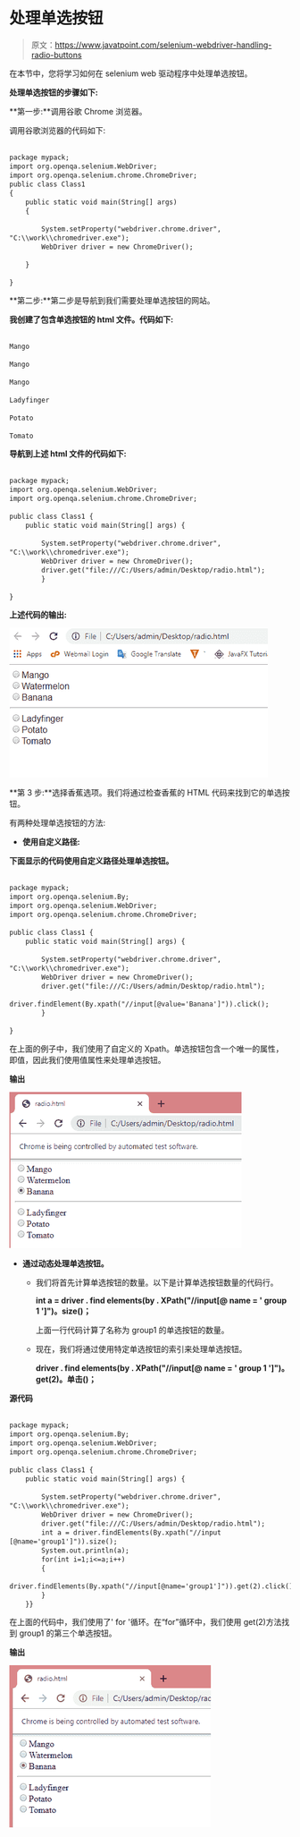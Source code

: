 # 处理单选按钮

> 原文：<https://www.javatpoint.com/selenium-webdriver-handling-radio-buttons>

在本节中，您将学习如何在 selenium web 驱动程序中处理单选按钮。

**处理单选按钮的步骤如下:**

**第一步:**调用谷歌 Chrome 浏览器。

调用谷歌浏览器的代码如下:

```

package mypack;
import org.openqa.selenium.WebDriver;
import org.openqa.selenium.chrome.ChromeDriver;
public class Class1 
{
    public static void main(String[] args) 
    {

    	System.setProperty("webdriver.chrome.driver", "C:\\work\\chromedriver.exe");
    	WebDriver driver = new ChromeDriver();

    }

}

```

**第二步:**第二步是导航到我们需要处理单选按钮的网站。

**我创建了包含单选按钮的 html 文件。代码如下:**

```

Mango

Mango

Mango

Ladyfinger

Potato

Tomato

```

**导航到上述 html 文件的代码如下:**

```

package mypack;
import org.openqa.selenium.WebDriver;
import org.openqa.selenium.chrome.ChromeDriver;

public class Class1 {
    public static void main(String[] args) {

    	System.setProperty("webdriver.chrome.driver", "C:\\work\\chromedriver.exe");
    	WebDriver driver = new ChromeDriver();
    	driver.get("file:///C:/Users/admin/Desktop/radio.html");
        }

}

```

**上述代码的输出:**

![Handling Radio buttons](img/57a5b9537da696cdb454ba5d1f13df73.png)

**第 3 步:**选择香蕉选项。我们将通过检查香蕉的 HTML 代码来找到它的单选按钮。

有两种处理单选按钮的方法:

*   **使用自定义路径:**

**下面显示的代码使用自定义路径处理单选按钮。**

```

package mypack;
import org.openqa.selenium.By;
import org.openqa.selenium.WebDriver;
import org.openqa.selenium.chrome.ChromeDriver;

public class Class1 {
    public static void main(String[] args) {

    	System.setProperty("webdriver.chrome.driver", "C:\\work\\chromedriver.exe");
    	WebDriver driver = new ChromeDriver();
    	driver.get("file:///C:/Users/admin/Desktop/radio.html");
    	driver.findElement(By.xpath("//input[@value='Banana']")).click();
        }

}

```

在上面的例子中，我们使用了自定义的 Xpath。单选按钮包含一个唯一的属性，即值，因此我们使用值属性来处理单选按钮。

**输出**

![Handling Radio buttons](img/bdcf79693db88fb141942957ff033534.png)

*   **通过动态处理单选按钮。**
    *   我们将首先计算单选按钮的数量。以下是计算单选按钮数量的代码行。

        **int a = driver . find elements(by . XPath("//input[@ name = ' group 1 ']")。size()；**

        上面一行代码计算了名称为 group1 的单选按钮的数量。
    *   现在，我们将通过使用特定单选按钮的索引来处理单选按钮。

        **driver . find elements(by . XPath("//input[@ name = ' group 1 ']")。get(2)。单击()；**

**源代码**

```

package mypack;
import org.openqa.selenium.By;
import org.openqa.selenium.WebDriver;
import org.openqa.selenium.chrome.ChromeDriver;

public class Class1 {
    public static void main(String[] args) {

    	System.setProperty("webdriver.chrome.driver", "C:\\work\\chromedriver.exe");
    	WebDriver driver = new ChromeDriver();
    	driver.get("file:///C:/Users/admin/Desktop/radio.html");
    	int a = driver.findElements(By.xpath("//input [@name='group1']")).size();
        System.out.println(a);
        for(int i=1;i<=a;i++)
        {
        	driver.findElements(By.xpath("//input[@name='group1']")).get(2).click();
        }
    }}

```

在上面的代码中，我们使用了' for '循环。在“for”循环中，我们使用 get(2)方法找到 group1 的第三个单选按钮。

**输出**

![Handling Radio buttons](img/02ee3a98575cee1882757723d54a1ca2.png)